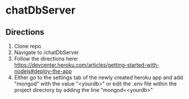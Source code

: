 # chatDbServer

## Directions

1. Clone repo
2. Navigate to /chatDbServer
3. Follow the directions here: https://devcenter.heroku.com/articles/getting-started-with-nodejs#deploy-the-app
4. Either go to the settings tab of the newly created heroku app and add "mongod" with the value "\<yourdb\>" or edit the .env file within the project directory by adding the line "mongod=\<yourdb\>"
